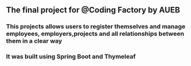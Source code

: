 ## The final project for @Coding Factory by AUEB
### This projects allows users to register themselves and manage employees, employers,projects and all relationships between them in a clear way 
### It was built using Spring Boot and Thymeleaf

